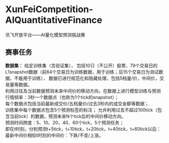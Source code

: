 # XunFeiCompetition-AIQuantitativeFinance
讯飞开放平台——AI量化模型预测挑战赛

## 赛事任务
**数据集：** 给定训练集（含验证集）， 包括10只（不公开）股票、79个交易日的L1snapshot数据（前64个交易日为训练数据，用于训练；后15个交易日为测试数据，不能用于训练）， 数据已进行规范化和隐藏处理，包括5档量/价，中间价，交易量等数据。  
利用过往及当前数据预测未来中间价的移动方向，在数据上进行模型训练与预测  
行情频率：3秒一个数据点（也称为1个tick的snapshot）；  
每个数据点包括当前最新成交价/五档量价/过去3秒内的成交金额等数据；  
训练集中每个数据点包含5个预测标签的标注； 允许利用过去不超过100tick（包含当前tick）的数据，预测未来N个tick后的中间价移动方向。  
预测时间跨度：5、10、20、40、60个tick，5个预测任务；  
即在t时刻，分别预测t+5tick，t+10tick，t+20tick，t+40tick，t+60tick以后： 最新中间价相较t时刻的中间价：下跌/不变/上涨。  
